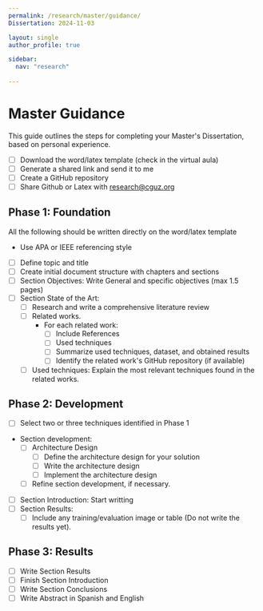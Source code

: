 ```yaml
---
permalink: /research/master/guidance/
Dissertation: 2024-11-03

layout: single
author_profile: true

sidebar:
  nav: "research"
  
---
```


# Master Guidance

This guide outlines the steps for completing your Master's Dissertation, based on personal experience. 

- [ ] Download the word/latex template (check in the virtual aula)
- [ ] Generate a shared link and send it to me
- [ ] Create a GitHub repository
- [ ] Share Github or Latex with research@cguz.org

## Phase 1: Foundation

All the following should be written directly on the word/latex template

- Use APA or IEEE referencing style

- [ ] Define topic and title
- [ ] Create initial document structure with chapters and sections
- [ ] Section Objectives: Write General and specific objectives (max 1.5 pages)
- [ ] Section State of the Art: 
  - [ ] Research and write a comprehensive literature review 
  - [ ] Related works. 
    - For each related work:
      - [ ] Include References
      - [ ] Used techniques
      - [ ] Summarize used techniques, dataset, and obtained results
      - [ ] Identify the related work's GitHub repository (if available)
  - [ ] Used techniques: Explain the most relevant techniques found in the related works.

## Phase 2: Development

- [ ] Select two or three techniques identified in Phase 1
- Section development:
  - [ ] Architecture Design
    - [ ] Define the architecture design for your solution
    - [ ] Write the architecture design
    - [ ] Implement the architecture design
  - [ ] Refine section development, if necessary.
- [ ] Section Introduction: Start writting
- [ ] Section Results:
  - [ ] Include any training/evaluation image or table (Do not write the results yet).

## Phase 3: Results

- [ ] Write Section Results
- [ ] Finish Section Introduction
- [ ] Write Section Conclusions
- [ ] Write Abstract in Spanish and English 